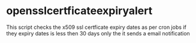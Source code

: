 # opensslcertficateexpiryalert
This script checks the x509 ssl certficate expiry dates as per cron jobs if they expiry dates is less then 30 days only the it sends a email notification
